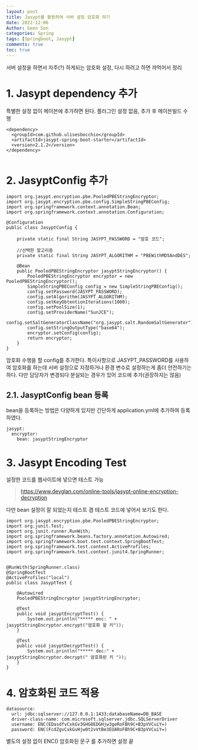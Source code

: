 ```yaml
---
layout: post
title: Jasypt를 활용하여 서버 설정 암호화 하기
date: 2022-12-06
Author: Geon Son
categories: Spring
tags: [Springboot, Jasypt]
comments: true
toc: true    
---
```


서버 설정을 하면서 자주(?) 하게되는 암호화 설정, 다시 하려고 하면 까먹어서 정리


# 1. Jasypt dependency 추가
특별한 설정 없이 메이븐에 추가하면 된다. 플러그인 설정 없음, 추가 후 메이븐빌드 수행

```
<dependency>
  <groupId>com.github.ulisesbocchio</groupId>
  <artifactId>jasypt-spring-boot-starter</artifactId>
  <version>2.1.2</version>
</dependency>


```


# 2. JasyptConfig 추가


~~~
import org.jasypt.encryption.pbe.PooledPBEStringEncryptor;
import org.jasypt.encryption.pbe.config.SimpleStringPBEConfig;
import org.springframework.context.annotation.Bean;
import org.springframework.context.annotation.Configuration;

@Configuration
public class JasyptConfig {

    private static final String JASYPT_PASSWORD = "암호 코드";

    //선택한 알고리즘
    private static final String JASYPT_ALGORITHM = "PBEWithMD5AndDES";

    @Bean
    public PooledPBEStringEncryptor jasyptStringEncryptor() {
        PooledPBEStringEncryptor encryptor = new PooledPBEStringEncryptor();
        SimpleStringPBEConfig config = new SimpleStringPBEConfig();
        config.setPassword(JASYPT_PASSWORD);
        config.setAlgorithm(JASYPT_ALGORITHM);
        config.setKeyObtentionIterations(1000);
        config.setPoolSize(1);
        config.setProviderName("SunJCE");
        config.setSaltGeneratorClassName("org.jasypt.salt.RandomSaltGenerator");
        config.setStringOutputType("base64");
        encryptor.setConfig(config);
        return encryptor;
    }
}
~~~

암호화 수행을 할 config를 추가한다. 특이사항으로 JASYPT_PASSWORD를 사용하여 암호화를 하는데 서버 설정으로 지정하거나
환경 변수로 설정하는게 좀더 안전하기는 하다. 다만 담당자가 변경되다 분실되는 경우가 있어 코드에 추가(권장하지는 않음)



## 2.1. JasyptConfig bean 등록

bean을 등록하는 방법은 다양하게 있지만 간단하게 application.yml에 추가하여 등록하였다.
~~~
jasypt:
  encryptor:
    bean: jasyptStringEncryptor
~~~

# 3. Jasypt Encoding Test

설정한 코드를 웹사이트에 넣으면 테스트 가능
> https://www.devglan.com/online-tools/jasypt-online-encryption-decryption

다만 bean 설정이 잘 되었는지 테스트 겸 테스트 코드에 넣어서 보기도 한다.

~~~
import org.jasypt.encryption.pbe.PooledPBEStringEncryptor;
import org.junit.Test;
import org.junit.runner.RunWith;
import org.springframework.beans.factory.annotation.Autowired;
import org.springframework.boot.test.context.SpringBootTest;
import org.springframework.test.context.ActiveProfiles;
import org.springframework.test.context.junit4.SpringRunner;


@RunWith(SpringRunner.class)
@SpringBootTest
@ActiveProfiles("local")
public class JasyptTest {

    @Autowired
    PooledPBEStringEncryptor jasyptStringEncryptor;

    @Test
    public void jasyptEncryptTest() {
        System.out.println("***** enc: " + jasyptStringEncryptor.encrypt("암호화 할 키"));
    }

    @Test
    public void jasyptDecryptTest() {
        System.out.println("***** dec:" + jasyptStringEncryptor.decrypt(" 암호화된 키 "));
    }
}
~~~



# 4. 암호화된 코드 적용

~~~
datasource:
  url: jdbc:sqlserver://127.0.0.1:1433;databaseName=DB_BASE
  driver-class-name: com.microsoft.sqlserver.jdbc.SQLServerDriver
  username: ENC(EDasdfvCxkGv3GHG8EDGHjw3geRoFBh9C+B3pVVCuiY=)
  password: ENC(FcdZgvCxkGvHjw0t2vVtBe3EUARoFBh9C+B3pVVCuiY=)
~~~

별도의 설정 없이 ENC() 암호화된 문구 를 추가하면 설정 끝

